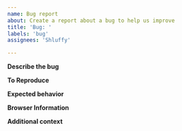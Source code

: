 ```yaml
---
name: Bug report
about: Create a report about a bug to help us improve
title: 'Bug: '
labels: 'bug'
assignees: 'Shluffy'

---
```


**Describe the bug**
<!-- A clear and concise description of what the bug is. Please use screenshots if applicable. -->

**To Reproduce**
<!-- Steps to reproduce the bug -->

**Expected behavior**
<!-- A clear description of what you expected to happen. -->

**Browser Information**
<!-- Include details about your browser and OS here. If possible, please identify if this is happening on just your browser and OS, or other ones as well. -->

**Additional context**
<!-- Add any other context about the problem here. -->
